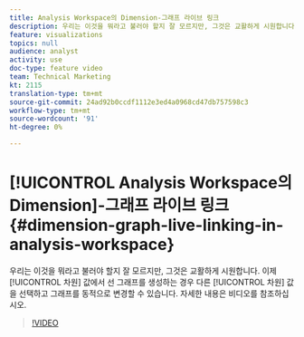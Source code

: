 ```yaml
---
title: Analysis Workspace의 Dimension-그래프 라이브 링크
description: 우리는 이것을 뭐라고 불러야 할지 잘 모르지만, 그것은 교활하게 시원합니다. 차원 값에서 선 그래프를 생성하는 경우 이제 다른 차원 값을 선택하고 그래프를 동적으로 변경할 수 있습니다. 자세한 내용은 비디오를 참조하십시오.
feature: visualizations
topics: null
audience: analyst
activity: use
doc-type: feature video
team: Technical Marketing
kt: 2115
translation-type: tm+mt
source-git-commit: 24ad92b0ccdf1112e3ed4a0968cd47db757598c3
workflow-type: tm+mt
source-wordcount: '91'
ht-degree: 0%

---
```



# [!UICONTROL Analysis Workspace의 Dimension]-그래프 라이브 링크 {#dimension-graph-live-linking-in-analysis-workspace}

우리는 이것을 뭐라고 불러야 할지 잘 모르지만, 그것은 교활하게 시원합니다. 이제 [!UICONTROL 차원] 값에서 선 그래프를 생성하는 경우 다른 [!UICONTROL 차원] 값을 선택하고 그래프를 동적으로 변경할 수 있습니다. 자세한 내용은 비디오를 참조하십시오.

>[!VIDEO](https://video.tv.adobe.com/v/23991/?quality=12)
